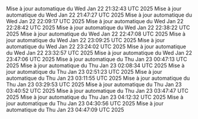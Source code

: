 Mise à jour automatique du Wed Jan 22 21:32:43 UTC 2025
Mise à jour automatique du Wed Jan 22 21:47:27 UTC 2025
Mise à jour automatique du Wed Jan 22 22:09:17 UTC 2025
Mise à jour automatique du Wed Jan 22 22:28:42 UTC 2025
Mise à jour automatique du Wed Jan 22 22:38:22 UTC 2025
Mise à jour automatique du Wed Jan 22 22:47:08 UTC 2025
Mise à jour automatique du Wed Jan 22 23:09:25 UTC 2025
Mise à jour automatique du Wed Jan 22 23:24:02 UTC 2025
Mise à jour automatique du Wed Jan 22 23:32:57 UTC 2025
Mise à jour automatique du Wed Jan 22 23:47:06 UTC 2025
Mise à jour automatique du Thu Jan 23 00:47:13 UTC 2025
Mise à jour automatique du Thu Jan 23 02:08:34 UTC 2025
Mise à jour automatique du Thu Jan 23 02:51:23 UTC 2025
Mise à jour automatique du Thu Jan 23 03:11:55 UTC 2025
Mise à jour automatique du Thu Jan 23 03:29:53 UTC 2025
Mise à jour automatique du Thu Jan 23 03:40:52 UTC 2025
Mise à jour automatique du Thu Jan 23 03:47:47 UTC 2025
Mise à jour automatique du Thu Jan 23 04:12:32 UTC 2025
Mise à jour automatique du Thu Jan 23 04:30:56 UTC 2025
Mise à jour automatique du Thu Jan 23 04:47:09 UTC 2025
